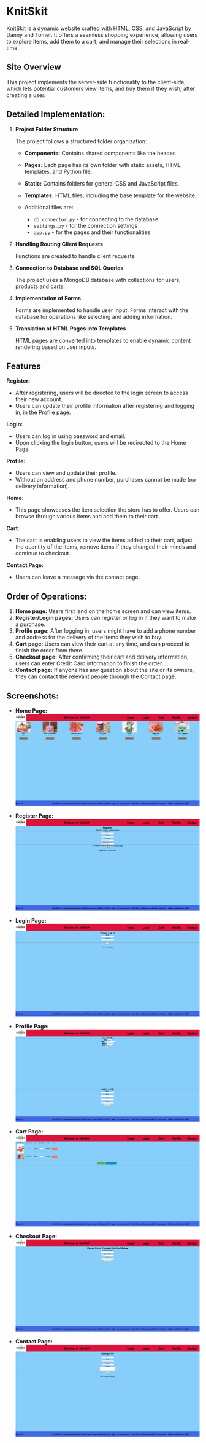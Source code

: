 # KnitSkit

KnitSkit is a dynamic website crafted with HTML, CSS, and JavaScript by Danny and Tomer. It offers a seamless shopping experience, allowing users to explore items, add them to a cart, and manage their selections in real-time.

## Site Overview

This project implements the server-side functionality to the client-side, which lets potential customers view items, and buy them if they wish, after creating a user.

## Detailed Implementation:

1. **Project Folder Structure**

   The project follows a structured folder organization:

    - **Components:** Contains shared components like the header.
    - **Pages:** Each page has its own folder with static assets, HTML templates, and Python file.
    - **Static:** Contains folders for general CSS and JavaScript files.
    - **Templates:** HTML files, including the base template for the website.
    
    - Additional files are:
      - `db_connector.py` - for connecting to the database
      - `settings.py` - for the connection settings
      - `app.py` - for the pages and their functionalities


2. **Handling Routing Client Requests**

   Functions are created to handle client requests.


3. **Connection to Database and SQL Queries**

   The project uses a MongoDB database with collections for users, products and carts.


4. **Implementation of Forms**

   Forms are implemented to handle user input.
   Forms interact with the database for operations like selecting and adding information.


5. **Translation of HTML Pages into Templates**

   HTML pages are converted into templates to enable dynamic content rendering based on user inputs.


## Features

**Register:**
- After registering, users will be directed to the login screen to access their new account.
- Users can update their profile information after registering and logging in, in the Profile page.

**Login:**
- Users can log in using password and email.
- Upon clicking the login button, users will be redirected to the Home Page.

**Profile:**
- Users can view and update their profile.
- Without an address and phone number, purchases cannot be made (no delivery information).

**Home:**
- This page showcases the item selection the store has to offer. Users can browse through various items and add them to their cart.

**Cart:**
- The cart is enabling users to view the items added to their cart, adjust the quantity of the items, remove items if they changed their minds and continue to checkout.

**Contact Page:**
- Users can leave a message via the contact page.

## Order of Operations:

1. **Home page:** Users first land on the home screen and can view items.
2. **Register/Login pages:** Users can register or log in if they want to make a purchase.
3. **Profile page:** After logging in, users might have to add a phone number and address for the delivery of the items they wish to buy.
4. **Cart page:** Users can view their cart at any time, and can proceed to finish the order from there.
5. **Checkout page:** After confirming their cart and delivery information, users can enter Credit Card information to finish the order.
6. **Contact page:** If anyone has any question about the site or its owners, they can contact the relevant people through the Contact page.

## Screenshots:

- **Home Page:**
  ![Home Page](static/screenshots/HomePage.png)

- **Register Page:**
  ![Register Page](static/screenshots/RegisterPage.png)

- **Login Page:**
  ![Login Page](static/screenshots/LoginPage.png)

- **Profile Page:**
  ![Profile Page](static/screenshots/ProfilePage.png)

- **Cart Page:**
  ![Cart Page](static/screenshots/CartPage.png)

- **Checkout Page:**
  ![Checkout Page](static/screenshots/CheckoutPage.png)

- **Contact Page:**
  ![Contact Page](static/screenshots/ContactPage.png)
